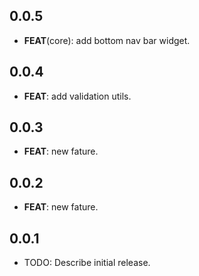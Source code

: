 ## 0.0.5

 - **FEAT**(core): add bottom nav bar widget.

## 0.0.4

 - **FEAT**: add validation utils.

## 0.0.3

 - **FEAT**: new fature.

## 0.0.2

 - **FEAT**: new fature.

## 0.0.1

* TODO: Describe initial release.
